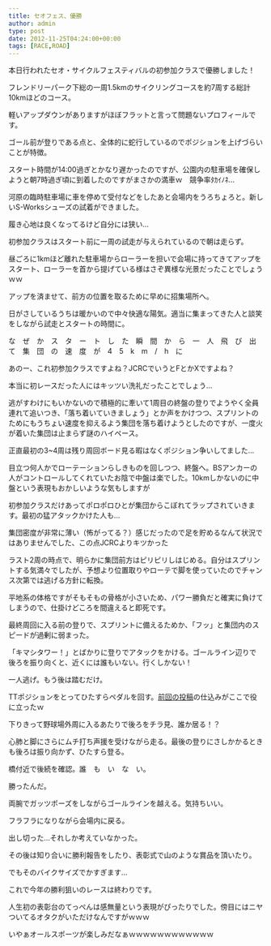 ```yaml
---
title: セオフェス、優勝
author: admin
type: post
date: 2012-11-25T04:24:00+00:00
tags: [RACE,ROAD]
---
```

本日行われたセオ・サイクルフェスティバルの初参加クラスで優勝しました！

フレンドリーパーク下総の一周1.5kmのサイクリングコースを約7周する総計10kmほどのコース。

軽いアップダウンがありますがほぼフラットと言って問題ないプロフィールです。

ゴール前が登りである点と、全体的に蛇行しているのでポジションを上げづらいことが特徴。

スタート時間が14:00過ぎとかなり遅かったのですが、公園内の駐車場を確保しようと朝7時過ぎ頃に到着したのですがまさかの満車ｗ　競争率ﾀｶｲﾉﾈ…

河原の臨時駐車場に車を停めて受付などをしたあと会場内をうろちょろと。新しいS-Worksシューズの試着ができました。

履き心地は良くなってるけど自分には狭い…

初参加クラスはスタート前に一周の試走が与えられているので朝は走らず。

昼ごろに1kmほど離れた駐車場からローラーを担いで会場に持ってきてアップをスタート、ローラーを首から提げている様はさぞ異様な光景だったことでしょうｗｗ

アップを済ませて、前方の位置を取るために早めに招集場所へ。

日がさしているうちは暖かいので中々快適な陽気。適当に集まってきた人と談笑をしながら試走とスタートの時間に。

な　ぜ　か　ス　タ　ー　ト　し　た　瞬　間　か　ら　一　人　飛　び　出　て　集　団　の　速　度　が　4　5　k　m　/　h　に

あのー、これ初参加クラスですよね？JCRCでいうとFとかXですよね？

本当に初レースだった人にはキッツい洗礼だったことでしょう…

逃がすわけにもいかないので積極的に牽いて1周目の終盤の登りでようやく全員連れて追いつき、「落ち着いていきましょう」とか声をかけつつ、スプリントのためにもうちょい速度を抑えるよう集団を落ち着けようとしたのですが、一度火が着いた集団は止まらず謎のハイペース。

正直最初の3~4周は残り周回ボード見る暇はなくポジション争いしてました…

目立つ何人かでローテーションらしきものを回しつつ、終盤へ。BSアンカーの人がコントロールしてくれていたお陰で中盤は楽でした。10kmしかないのに中盤という表現もおかしいような気もしますが

初参加クラスだけあってポロポロひとが集団からこぼれてラップされていきます。最初の猛アタックかけた人も…

集団密度が非常に薄い（怖がってる？）感じだったので足を貯めるなんて状況ではありませんでした、この点JCRCよりキツかった

ラスト2周の時点で、明らかに集団前方はピリピリしはじめる。自分はスプリントする気満々でしたが、予想より位置取りやローテで脚を使っていたのでチャンス次第では逃げる方針に転換。

平地系の体格ですがそもそもの骨格が小さいため、パワー勝負だと確実に負けてしまうので、仕掛けどころを間違えると即死です。

最終周回に入る前の登りで、スプリントに備えるためか、「フッ」と集団内のスピードが過剰に弱まった。

「キマシタワー！」とばかりに登りでアタックをかける。ゴールライン辺りで後ろを振り向くと、近くには誰もいない。行くしかない！

一人逃げ。もう後は踏むだけ。

TTポジションをとってひたすらペダルを回す。<a href="/2012/11/TTposition_on_road.html" target="_blank">前回の投稿</a>の仕込みがここで役に立ったｗ

下りきって野球場外周に入るあたりで後ろをチラ見、誰か居る！？

心肺と脚にさらにムチ打ち声援を受けながら走る。最後の登りにさしかかるときも後ろは振り向かず、ひたすら登る。

橋付近で後続を確認。誰　も　い　な　い。

勝ったんだ。

両腕でガッツポーズをしながらゴールラインを越える。気持ちいい。

フラフラになりながら会場内に戻る。

出し切った…それしか考えていなかった。

その後は知り合いに勝利報告をしたり、表彰式で山のような賞品を頂いたり。

でもそのバイクサイズでかすぎます…

これで今年の勝利狙いのレースは終わりです。

人生初の表彰台のてっぺんは感無量という表現がぴったりでした。傍目にはニヤついてるオタクがいただけなんですがｗｗｗ

いやぁオールスポーツが楽しみだなぁｗｗｗｗｗｗｗｗｗｗｗｗ


